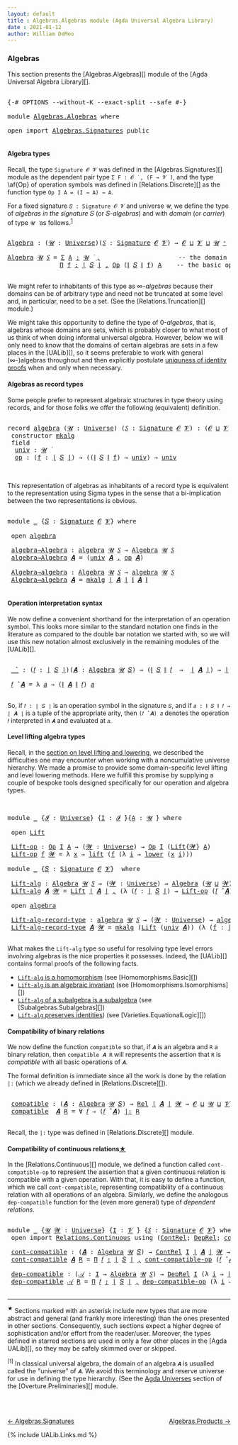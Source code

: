 ```yaml
---
layout: default
title : Algebras.Algebras module (Agda Universal Algebra Library)
date : 2021-01-12
author: William DeMeo
---
```


### <a id="algebras">Algebras</a>

This section presents the [Algebras.Algebras][] module of the [Agda Universal Algebra Library][].

<pre class="Agda">

<a id="280" class="Symbol">{-#</a> <a id="284" class="Keyword">OPTIONS</a> <a id="292" class="Pragma">--without-K</a> <a id="304" class="Pragma">--exact-split</a> <a id="318" class="Pragma">--safe</a> <a id="325" class="Symbol">#-}</a>

<a id="330" class="Keyword">module</a> <a id="337" href="Algebras.Algebras.html" class="Module">Algebras.Algebras</a> <a id="355" class="Keyword">where</a>

<a id="362" class="Keyword">open</a> <a id="367" class="Keyword">import</a> <a id="374" href="Algebras.Signatures.html" class="Module">Algebras.Signatures</a> <a id="394" class="Keyword">public</a>

</pre>


#### <a id="algebra-types">Algebra types</a>

Recall, the type `Signature 𝓞 𝓥` was defined in the [Algebras.Signatures][] module as the dependent pair type `Σ F ꞉ 𝓞 ̇ , (F → 𝓥 ̇)`, and the type \af{Op} of operation symbols was defined in [Relations.Discrete][] as the function type `Op I A = (I → A) → A`.

For a fixed signature `𝑆 : Signature 𝓞 𝓥` and universe `𝓤`, we define the type of *algebras in the signature* 𝑆 (or 𝑆-*algebras*) and with *domain* (or *carrier*) of type `𝓤 ̇` as follows.<sup>[1](Algebras.Algebras.html#fn1)</sup>

<pre class="Agda">

<a id="Algebra"></a><a id="968" href="Algebras.Algebras.html#968" class="Function">Algebra</a> <a id="976" class="Symbol">:</a> <a id="978" class="Symbol">(</a><a id="979" href="Algebras.Algebras.html#979" class="Bound">𝓤</a> <a id="981" class="Symbol">:</a> <a id="983" href="Agda.Primitive.html#597" class="Postulate">Universe</a><a id="991" class="Symbol">)(</a><a id="993" href="Algebras.Algebras.html#993" class="Bound">𝑆</a> <a id="995" class="Symbol">:</a> <a id="997" href="Algebras.Signatures.html#626" class="Function">Signature</a> <a id="1007" href="Overture.Preliminaries.html#8157" class="Generalizable">𝓞</a> <a id="1009" href="Universes.html#262" class="Generalizable">𝓥</a><a id="1010" class="Symbol">)</a> <a id="1012" class="Symbol">→</a> <a id="1014" href="Overture.Preliminaries.html#8157" class="Generalizable">𝓞</a> <a id="1016" href="Agda.Primitive.html#810" class="Primitive Operator">⊔</a> <a id="1018" href="Universes.html#262" class="Generalizable">𝓥</a> <a id="1020" href="Agda.Primitive.html#810" class="Primitive Operator">⊔</a> <a id="1022" href="Algebras.Algebras.html#979" class="Bound">𝓤</a> <a id="1024" href="Agda.Primitive.html#780" class="Primitive Operator">⁺</a> <a id="1026" href="Universes.html#403" class="Function Operator">̇</a>

<a id="1029" href="Algebras.Algebras.html#968" class="Function">Algebra</a> <a id="1037" href="Algebras.Algebras.html#1037" class="Bound">𝓤</a> <a id="1039" href="Algebras.Algebras.html#1039" class="Bound">𝑆</a> <a id="1041" class="Symbol">=</a> <a id="1043" href="MGS-MLTT.html#3074" class="Function">Σ</a> <a id="1045" href="Algebras.Algebras.html#1045" class="Bound">A</a> <a id="1047" href="MGS-MLTT.html#3074" class="Function">꞉</a> <a id="1049" href="Algebras.Algebras.html#1037" class="Bound">𝓤</a> <a id="1051" href="Universes.html#403" class="Function Operator">̇</a> <a id="1053" href="MGS-MLTT.html#3074" class="Function">,</a>                     <a id="1075" class="Comment">-- the domain</a>
              <a id="1103" href="MGS-MLTT.html#3635" class="Function">Π</a> <a id="1105" href="Algebras.Algebras.html#1105" class="Bound">f</a> <a id="1107" href="MGS-MLTT.html#3635" class="Function">꞉</a> <a id="1109" href="Overture.Preliminaries.html#13832" class="Function Operator">∣</a> <a id="1111" href="Algebras.Algebras.html#1039" class="Bound">𝑆</a> <a id="1113" href="Overture.Preliminaries.html#13832" class="Function Operator">∣</a> <a id="1115" href="MGS-MLTT.html#3635" class="Function">,</a> <a id="1117" href="Relations.Discrete.html#7323" class="Function">Op</a> <a id="1120" class="Symbol">(</a><a id="1121" href="Overture.Preliminaries.html#13884" class="Function Operator">∥</a> <a id="1123" href="Algebras.Algebras.html#1039" class="Bound">𝑆</a> <a id="1125" href="Overture.Preliminaries.html#13884" class="Function Operator">∥</a> <a id="1127" href="Algebras.Algebras.html#1105" class="Bound">f</a><a id="1128" class="Symbol">)</a> <a id="1130" href="Algebras.Algebras.html#1045" class="Bound">A</a>    <a id="1135" class="Comment">-- the basic operations</a>

</pre>

We might refer to inhabitants of this type as ∞-*algebras* because their domains can be of arbitrary type and need not be truncated at some level and, in particular, need to be a set. (See the [Relations.Truncation][] module.)

We might take this opportunity to define the type of 0-*algebras*, that is, algebras whose domains are sets, which is probably closer to what most of us think of when doing informal universal algebra.  However, below we will only need to know that the domains of certain algebras are sets in a few places in the [UALib][], so it seems preferable to work with general (∞-)algebras throughout and then explicitly postulate [uniquness of identity proofs](Relations.Truncation.html#uniqueness-of-identity-proofs) when and only when necessary.



#### <a id="algebras-as-record-types">Algebras as record types</a>

Some people prefer to represent algebraic structures in type theory using records, and for those folks we offer the following (equivalent) definition.

<pre class="Agda">

<a id="2176" class="Keyword">record</a> <a id="algebra"></a><a id="2183" href="Algebras.Algebras.html#2183" class="Record">algebra</a> <a id="2191" class="Symbol">(</a><a id="2192" href="Algebras.Algebras.html#2192" class="Bound">𝓤</a> <a id="2194" class="Symbol">:</a> <a id="2196" href="Agda.Primitive.html#597" class="Postulate">Universe</a><a id="2204" class="Symbol">)</a> <a id="2206" class="Symbol">(</a><a id="2207" href="Algebras.Algebras.html#2207" class="Bound">𝑆</a> <a id="2209" class="Symbol">:</a> <a id="2211" href="Algebras.Signatures.html#626" class="Function">Signature</a> <a id="2221" href="Overture.Preliminaries.html#8157" class="Generalizable">𝓞</a> <a id="2223" href="Universes.html#262" class="Generalizable">𝓥</a><a id="2224" class="Symbol">)</a> <a id="2226" class="Symbol">:</a> <a id="2228" class="Symbol">(</a><a id="2229" href="Algebras.Algebras.html#2221" class="Bound">𝓞</a> <a id="2231" href="Agda.Primitive.html#810" class="Primitive Operator">⊔</a> <a id="2233" href="Algebras.Algebras.html#2223" class="Bound">𝓥</a> <a id="2235" href="Agda.Primitive.html#810" class="Primitive Operator">⊔</a> <a id="2237" href="Algebras.Algebras.html#2192" class="Bound">𝓤</a><a id="2238" class="Symbol">)</a> <a id="2240" href="Agda.Primitive.html#780" class="Primitive Operator">⁺</a> <a id="2242" href="Universes.html#403" class="Function Operator">̇</a> <a id="2244" class="Keyword">where</a>
 <a id="2251" class="Keyword">constructor</a> <a id="mkalg"></a><a id="2263" href="Algebras.Algebras.html#2263" class="InductiveConstructor">mkalg</a>
 <a id="2270" class="Keyword">field</a>
  <a id="algebra.univ"></a><a id="2278" href="Algebras.Algebras.html#2278" class="Field">univ</a> <a id="2283" class="Symbol">:</a> <a id="2285" href="Algebras.Algebras.html#2192" class="Bound">𝓤</a> <a id="2287" href="Universes.html#403" class="Function Operator">̇</a>
  <a id="algebra.op"></a><a id="2291" href="Algebras.Algebras.html#2291" class="Field">op</a> <a id="2294" class="Symbol">:</a> <a id="2296" class="Symbol">(</a><a id="2297" href="Algebras.Algebras.html#2297" class="Bound">f</a> <a id="2299" class="Symbol">:</a> <a id="2301" href="Overture.Preliminaries.html#13832" class="Function Operator">∣</a> <a id="2303" href="Algebras.Algebras.html#2207" class="Bound">𝑆</a> <a id="2305" href="Overture.Preliminaries.html#13832" class="Function Operator">∣</a><a id="2306" class="Symbol">)</a> <a id="2308" class="Symbol">→</a> <a id="2310" class="Symbol">((</a><a id="2312" href="Overture.Preliminaries.html#13884" class="Function Operator">∥</a> <a id="2314" href="Algebras.Algebras.html#2207" class="Bound">𝑆</a> <a id="2316" href="Overture.Preliminaries.html#13884" class="Function Operator">∥</a> <a id="2318" href="Algebras.Algebras.html#2297" class="Bound">f</a><a id="2319" class="Symbol">)</a> <a id="2321" class="Symbol">→</a> <a id="2323" href="Algebras.Algebras.html#2278" class="Field">univ</a><a id="2327" class="Symbol">)</a> <a id="2329" class="Symbol">→</a> <a id="2331" href="Algebras.Algebras.html#2278" class="Field">univ</a>


</pre>

This representation of algebras as inhabitants of a record type is equivalent to the representation using Sigma types in the sense that a bi-implication between the two representations is obvious.

<pre class="Agda">

<a id="2562" class="Keyword">module</a> <a id="2569" href="Algebras.Algebras.html#2569" class="Module">_</a> <a id="2571" class="Symbol">{</a><a id="2572" href="Algebras.Algebras.html#2572" class="Bound">𝑆</a> <a id="2574" class="Symbol">:</a> <a id="2576" href="Algebras.Signatures.html#626" class="Function">Signature</a> <a id="2586" href="Overture.Preliminaries.html#8157" class="Generalizable">𝓞</a> <a id="2588" href="Universes.html#262" class="Generalizable">𝓥</a><a id="2589" class="Symbol">}</a> <a id="2591" class="Keyword">where</a>

 <a id="2599" class="Keyword">open</a> <a id="2604" href="Algebras.Algebras.html#2183" class="Module">algebra</a>

 <a id="2614" href="Algebras.Algebras.html#2614" class="Function">algebra→Algebra</a> <a id="2630" class="Symbol">:</a> <a id="2632" href="Algebras.Algebras.html#2183" class="Record">algebra</a> <a id="2640" href="Universes.html#260" class="Generalizable">𝓤</a> <a id="2642" href="Algebras.Algebras.html#2572" class="Bound">𝑆</a> <a id="2644" class="Symbol">→</a> <a id="2646" href="Algebras.Algebras.html#968" class="Function">Algebra</a> <a id="2654" href="Universes.html#260" class="Generalizable">𝓤</a> <a id="2656" href="Algebras.Algebras.html#2572" class="Bound">𝑆</a>
 <a id="2659" href="Algebras.Algebras.html#2614" class="Function">algebra→Algebra</a> <a id="2675" href="Algebras.Algebras.html#2675" class="Bound">𝑨</a> <a id="2677" class="Symbol">=</a> <a id="2679" class="Symbol">(</a><a id="2680" href="Algebras.Algebras.html#2278" class="Field">univ</a> <a id="2685" href="Algebras.Algebras.html#2675" class="Bound">𝑨</a> <a id="2687" href="Overture.Preliminaries.html#13136" class="InductiveConstructor Operator">,</a> <a id="2689" href="Algebras.Algebras.html#2291" class="Field">op</a> <a id="2692" href="Algebras.Algebras.html#2675" class="Bound">𝑨</a><a id="2693" class="Symbol">)</a>

 <a id="2697" href="Algebras.Algebras.html#2697" class="Function">Algebra→algebra</a> <a id="2713" class="Symbol">:</a> <a id="2715" href="Algebras.Algebras.html#968" class="Function">Algebra</a> <a id="2723" href="Universes.html#260" class="Generalizable">𝓤</a> <a id="2725" href="Algebras.Algebras.html#2572" class="Bound">𝑆</a> <a id="2727" class="Symbol">→</a> <a id="2729" href="Algebras.Algebras.html#2183" class="Record">algebra</a> <a id="2737" href="Universes.html#260" class="Generalizable">𝓤</a> <a id="2739" href="Algebras.Algebras.html#2572" class="Bound">𝑆</a>
 <a id="2742" href="Algebras.Algebras.html#2697" class="Function">Algebra→algebra</a> <a id="2758" href="Algebras.Algebras.html#2758" class="Bound">𝑨</a> <a id="2760" class="Symbol">=</a> <a id="2762" href="Algebras.Algebras.html#2263" class="InductiveConstructor">mkalg</a> <a id="2768" href="Overture.Preliminaries.html#13832" class="Function Operator">∣</a> <a id="2770" href="Algebras.Algebras.html#2758" class="Bound">𝑨</a> <a id="2772" href="Overture.Preliminaries.html#13832" class="Function Operator">∣</a> <a id="2774" href="Overture.Preliminaries.html#13884" class="Function Operator">∥</a> <a id="2776" href="Algebras.Algebras.html#2758" class="Bound">𝑨</a> <a id="2778" href="Overture.Preliminaries.html#13884" class="Function Operator">∥</a>

</pre>


#### <a id="operation-interpretation-syntax">Operation interpretation syntax</a>

We now define a convenient shorthand for the interpretation of an operation symbol. This looks more similar to the standard notation one finds in the literature as compared to the double bar notation we started with, so we will use this new notation almost exclusively in the remaining modules of the [UALib][].

<pre class="Agda">

 <a id="3204" href="Algebras.Algebras.html#3204" class="Function Operator">_̂_</a> <a id="3208" class="Symbol">:</a> <a id="3210" class="Symbol">(</a><a id="3211" href="Algebras.Algebras.html#3211" class="Bound">𝑓</a> <a id="3213" class="Symbol">:</a> <a id="3215" href="Overture.Preliminaries.html#13832" class="Function Operator">∣</a> <a id="3217" href="Algebras.Algebras.html#2572" class="Bound">𝑆</a> <a id="3219" href="Overture.Preliminaries.html#13832" class="Function Operator">∣</a><a id="3220" class="Symbol">)(</a><a id="3222" href="Algebras.Algebras.html#3222" class="Bound">𝑨</a> <a id="3224" class="Symbol">:</a> <a id="3226" href="Algebras.Algebras.html#968" class="Function">Algebra</a> <a id="3234" href="Universes.html#260" class="Generalizable">𝓤</a> <a id="3236" href="Algebras.Algebras.html#2572" class="Bound">𝑆</a><a id="3237" class="Symbol">)</a> <a id="3239" class="Symbol">→</a> <a id="3241" class="Symbol">(</a><a id="3242" href="Overture.Preliminaries.html#13884" class="Function Operator">∥</a> <a id="3244" href="Algebras.Algebras.html#2572" class="Bound">𝑆</a> <a id="3246" href="Overture.Preliminaries.html#13884" class="Function Operator">∥</a> <a id="3248" href="Algebras.Algebras.html#3211" class="Bound">𝑓</a>  <a id="3251" class="Symbol">→</a>  <a id="3254" href="Overture.Preliminaries.html#13832" class="Function Operator">∣</a> <a id="3256" href="Algebras.Algebras.html#3222" class="Bound">𝑨</a> <a id="3258" href="Overture.Preliminaries.html#13832" class="Function Operator">∣</a><a id="3259" class="Symbol">)</a> <a id="3261" class="Symbol">→</a> <a id="3263" href="Overture.Preliminaries.html#13832" class="Function Operator">∣</a> <a id="3265" href="Algebras.Algebras.html#3222" class="Bound">𝑨</a> <a id="3267" href="Overture.Preliminaries.html#13832" class="Function Operator">∣</a>

 <a id="3271" href="Algebras.Algebras.html#3271" class="Bound">𝑓</a> <a id="3273" href="Algebras.Algebras.html#3204" class="Function Operator">̂</a> <a id="3275" href="Algebras.Algebras.html#3275" class="Bound">𝑨</a> <a id="3277" class="Symbol">=</a> <a id="3279" class="Symbol">λ</a> <a id="3281" href="Algebras.Algebras.html#3281" class="Bound">𝑎</a> <a id="3283" class="Symbol">→</a> <a id="3285" class="Symbol">(</a><a id="3286" href="Overture.Preliminaries.html#13884" class="Function Operator">∥</a> <a id="3288" href="Algebras.Algebras.html#3275" class="Bound">𝑨</a> <a id="3290" href="Overture.Preliminaries.html#13884" class="Function Operator">∥</a> <a id="3292" href="Algebras.Algebras.html#3271" class="Bound">𝑓</a><a id="3293" class="Symbol">)</a> <a id="3295" href="Algebras.Algebras.html#3281" class="Bound">𝑎</a>

</pre>

So, if `𝑓 : ∣ 𝑆 ∣` is an operation symbol in the signature `𝑆`, and if `𝑎 : ∥ 𝑆 ∥ 𝑓 → ∣ 𝑨 ∣` is a tuple of the appropriate arity, then `(𝑓 ̂ 𝑨) 𝑎` denotes the operation `𝑓` interpreted in `𝑨` and evaluated at `𝑎`.




#### <a id="lifts-of-algebras">Level lifting algebra types</a>

Recall, in the [section on level lifting and lowering](Overture.Lifts.html#level-lifting-and-lowering), we described the difficulties one may encounter when working with a noncumulative universe hierarchy. We made a promise to provide some domain-specific level lifting and level lowering methods. Here we fulfill this promise by supplying a couple of bespoke tools designed specifically for our operation and algebra types.

<pre class="Agda">


<a id="4033" class="Keyword">module</a> <a id="4040" href="Algebras.Algebras.html#4040" class="Module">_</a> <a id="4042" class="Symbol">{</a><a id="4043" href="Algebras.Algebras.html#4043" class="Bound">𝓘</a> <a id="4045" class="Symbol">:</a> <a id="4047" href="Agda.Primitive.html#597" class="Postulate">Universe</a><a id="4055" class="Symbol">}</a> <a id="4057" class="Symbol">{</a><a id="4058" href="Algebras.Algebras.html#4058" class="Bound">I</a> <a id="4060" class="Symbol">:</a> <a id="4062" href="Algebras.Algebras.html#4043" class="Bound">𝓘</a> <a id="4064" href="Universes.html#403" class="Function Operator">̇</a><a id="4065" class="Symbol">}{</a><a id="4067" href="Algebras.Algebras.html#4067" class="Bound">A</a> <a id="4069" class="Symbol">:</a> <a id="4071" href="Universes.html#260" class="Generalizable">𝓤</a> <a id="4073" href="Universes.html#403" class="Function Operator">̇</a><a id="4074" class="Symbol">}</a> <a id="4076" class="Keyword">where</a>

 <a id="4084" class="Keyword">open</a> <a id="4089" href="Overture.Lifts.html#2467" class="Module">Lift</a>

 <a id="4096" href="Algebras.Algebras.html#4096" class="Function">Lift-op</a> <a id="4104" class="Symbol">:</a> <a id="4106" href="Relations.Discrete.html#7323" class="Function">Op</a> <a id="4109" href="Algebras.Algebras.html#4058" class="Bound">I</a> <a id="4111" href="Algebras.Algebras.html#4067" class="Bound">A</a> <a id="4113" class="Symbol">→</a> <a id="4115" class="Symbol">(</a><a id="4116" href="Algebras.Algebras.html#4116" class="Bound">𝓦</a> <a id="4118" class="Symbol">:</a> <a id="4120" href="Agda.Primitive.html#597" class="Postulate">Universe</a><a id="4128" class="Symbol">)</a> <a id="4130" class="Symbol">→</a> <a id="4132" href="Relations.Discrete.html#7323" class="Function">Op</a> <a id="4135" href="Algebras.Algebras.html#4058" class="Bound">I</a> <a id="4137" class="Symbol">(</a><a id="4138" href="Overture.Lifts.html#2467" class="Record">Lift</a><a id="4142" class="Symbol">{</a><a id="4143" href="Algebras.Algebras.html#4116" class="Bound">𝓦</a><a id="4144" class="Symbol">}</a> <a id="4146" href="Algebras.Algebras.html#4067" class="Bound">A</a><a id="4147" class="Symbol">)</a>
 <a id="4150" href="Algebras.Algebras.html#4096" class="Function">Lift-op</a> <a id="4158" href="Algebras.Algebras.html#4158" class="Bound">f</a> <a id="4160" href="Algebras.Algebras.html#4160" class="Bound">𝓦</a> <a id="4162" class="Symbol">=</a> <a id="4164" class="Symbol">λ</a> <a id="4166" href="Algebras.Algebras.html#4166" class="Bound">x</a> <a id="4168" class="Symbol">→</a> <a id="4170" href="Overture.Lifts.html#2529" class="InductiveConstructor">lift</a> <a id="4175" class="Symbol">(</a><a id="4176" href="Algebras.Algebras.html#4158" class="Bound">f</a> <a id="4178" class="Symbol">(λ</a> <a id="4181" href="Algebras.Algebras.html#4181" class="Bound">i</a> <a id="4183" class="Symbol">→</a> <a id="4185" href="Overture.Lifts.html#2541" class="Field">lower</a> <a id="4191" class="Symbol">(</a><a id="4192" href="Algebras.Algebras.html#4166" class="Bound">x</a> <a id="4194" href="Algebras.Algebras.html#4181" class="Bound">i</a><a id="4195" class="Symbol">)))</a>

<a id="4200" class="Keyword">module</a> <a id="4207" href="Algebras.Algebras.html#4207" class="Module">_</a> <a id="4209" class="Symbol">{</a><a id="4210" href="Algebras.Algebras.html#4210" class="Bound">𝑆</a> <a id="4212" class="Symbol">:</a> <a id="4214" href="Algebras.Signatures.html#626" class="Function">Signature</a> <a id="4224" href="Overture.Preliminaries.html#8157" class="Generalizable">𝓞</a> <a id="4226" href="Universes.html#262" class="Generalizable">𝓥</a><a id="4227" class="Symbol">}</a>  <a id="4230" class="Keyword">where</a>

 <a id="4238" href="Algebras.Algebras.html#4238" class="Function">Lift-alg</a> <a id="4247" class="Symbol">:</a> <a id="4249" href="Algebras.Algebras.html#968" class="Function">Algebra</a> <a id="4257" href="Universes.html#260" class="Generalizable">𝓤</a> <a id="4259" href="Algebras.Algebras.html#4210" class="Bound">𝑆</a> <a id="4261" class="Symbol">→</a> <a id="4263" class="Symbol">(</a><a id="4264" href="Algebras.Algebras.html#4264" class="Bound">𝓦</a> <a id="4266" class="Symbol">:</a> <a id="4268" href="Agda.Primitive.html#597" class="Postulate">Universe</a><a id="4276" class="Symbol">)</a> <a id="4278" class="Symbol">→</a> <a id="4280" href="Algebras.Algebras.html#968" class="Function">Algebra</a> <a id="4288" class="Symbol">(</a><a id="4289" href="Universes.html#260" class="Generalizable">𝓤</a> <a id="4291" href="Agda.Primitive.html#810" class="Primitive Operator">⊔</a> <a id="4293" href="Algebras.Algebras.html#4264" class="Bound">𝓦</a><a id="4294" class="Symbol">)</a> <a id="4296" href="Algebras.Algebras.html#4210" class="Bound">𝑆</a>
 <a id="4299" href="Algebras.Algebras.html#4238" class="Function">Lift-alg</a> <a id="4308" href="Algebras.Algebras.html#4308" class="Bound">𝑨</a> <a id="4310" href="Algebras.Algebras.html#4310" class="Bound">𝓦</a> <a id="4312" class="Symbol">=</a> <a id="4314" href="Overture.Lifts.html#2467" class="Record">Lift</a> <a id="4319" href="Overture.Preliminaries.html#13832" class="Function Operator">∣</a> <a id="4321" href="Algebras.Algebras.html#4308" class="Bound">𝑨</a> <a id="4323" href="Overture.Preliminaries.html#13832" class="Function Operator">∣</a> <a id="4325" href="Overture.Preliminaries.html#13136" class="InductiveConstructor Operator">,</a> <a id="4327" class="Symbol">(λ</a> <a id="4330" class="Symbol">(</a><a id="4331" href="Algebras.Algebras.html#4331" class="Bound">𝑓</a> <a id="4333" class="Symbol">:</a> <a id="4335" href="Overture.Preliminaries.html#13832" class="Function Operator">∣</a> <a id="4337" href="Algebras.Algebras.html#4210" class="Bound">𝑆</a> <a id="4339" href="Overture.Preliminaries.html#13832" class="Function Operator">∣</a><a id="4340" class="Symbol">)</a> <a id="4342" class="Symbol">→</a> <a id="4344" href="Algebras.Algebras.html#4096" class="Function">Lift-op</a> <a id="4352" class="Symbol">(</a><a id="4353" href="Algebras.Algebras.html#4331" class="Bound">𝑓</a> <a id="4355" href="Algebras.Algebras.html#3204" class="Function Operator">̂</a> <a id="4357" href="Algebras.Algebras.html#4308" class="Bound">𝑨</a><a id="4358" class="Symbol">)</a> <a id="4360" href="Algebras.Algebras.html#4310" class="Bound">𝓦</a><a id="4361" class="Symbol">)</a>

 <a id="4365" class="Keyword">open</a> <a id="4370" href="Algebras.Algebras.html#2183" class="Module">algebra</a>

 <a id="4380" href="Algebras.Algebras.html#4380" class="Function">Lift-alg-record-type</a> <a id="4401" class="Symbol">:</a> <a id="4403" href="Algebras.Algebras.html#2183" class="Record">algebra</a> <a id="4411" href="Universes.html#260" class="Generalizable">𝓤</a> <a id="4413" href="Algebras.Algebras.html#4210" class="Bound">𝑆</a> <a id="4415" class="Symbol">→</a> <a id="4417" class="Symbol">(</a><a id="4418" href="Algebras.Algebras.html#4418" class="Bound">𝓦</a> <a id="4420" class="Symbol">:</a> <a id="4422" href="Agda.Primitive.html#597" class="Postulate">Universe</a><a id="4430" class="Symbol">)</a> <a id="4432" class="Symbol">→</a> <a id="4434" href="Algebras.Algebras.html#2183" class="Record">algebra</a> <a id="4442" class="Symbol">(</a><a id="4443" href="Universes.html#260" class="Generalizable">𝓤</a> <a id="4445" href="Agda.Primitive.html#810" class="Primitive Operator">⊔</a> <a id="4447" href="Algebras.Algebras.html#4418" class="Bound">𝓦</a><a id="4448" class="Symbol">)</a> <a id="4450" href="Algebras.Algebras.html#4210" class="Bound">𝑆</a>
 <a id="4453" href="Algebras.Algebras.html#4380" class="Function">Lift-alg-record-type</a> <a id="4474" href="Algebras.Algebras.html#4474" class="Bound">𝑨</a> <a id="4476" href="Algebras.Algebras.html#4476" class="Bound">𝓦</a> <a id="4478" class="Symbol">=</a> <a id="4480" href="Algebras.Algebras.html#2263" class="InductiveConstructor">mkalg</a> <a id="4486" class="Symbol">(</a><a id="4487" href="Overture.Lifts.html#2467" class="Record">Lift</a> <a id="4492" class="Symbol">(</a><a id="4493" href="Algebras.Algebras.html#2278" class="Field">univ</a> <a id="4498" href="Algebras.Algebras.html#4474" class="Bound">𝑨</a><a id="4499" class="Symbol">))</a> <a id="4502" class="Symbol">(λ</a> <a id="4505" class="Symbol">(</a><a id="4506" href="Algebras.Algebras.html#4506" class="Bound">f</a> <a id="4508" class="Symbol">:</a> <a id="4510" href="Overture.Preliminaries.html#13832" class="Function Operator">∣</a> <a id="4512" href="Algebras.Algebras.html#4210" class="Bound">𝑆</a> <a id="4514" href="Overture.Preliminaries.html#13832" class="Function Operator">∣</a><a id="4515" class="Symbol">)</a> <a id="4517" class="Symbol">→</a> <a id="4519" href="Algebras.Algebras.html#4096" class="Function">Lift-op</a> <a id="4527" class="Symbol">((</a><a id="4529" href="Algebras.Algebras.html#2291" class="Field">op</a> <a id="4532" href="Algebras.Algebras.html#4474" class="Bound">𝑨</a><a id="4533" class="Symbol">)</a> <a id="4535" href="Algebras.Algebras.html#4506" class="Bound">f</a><a id="4536" class="Symbol">)</a> <a id="4538" href="Algebras.Algebras.html#4476" class="Bound">𝓦</a><a id="4539" class="Symbol">)</a>

</pre>

What makes the `Lift-alg` type so useful for resolving type level errors involving algebras is the nice properties it possesses.  Indeed, the [UALib][] contains formal proofs of the following facts.

+ [`Lift-alg` is a homomorphism](Homomorphisms.Basic.html#exmples-of-homomorphisms) (see [Homomorphisms.Basic][])
+ [`Lift-alg` is an algebraic invariant](Homomorphisms.Isomorphisms.html#lift-is-an-algebraic-invariant") (see [Homomorphisms.Isomorphisms][])
+ [`Lift-alg` of a subalgebra is a subalgebra](Subalgebras.Subalgebras.html#lifts-of-subalgebras) (see [Subalgebras.Subalgebras][])
+ [`Lift-alg` preserves identities](Varieties.EquationalLogic.html#lift-invariance)) (see [Varieties.EquationalLogic][])


#### <a id="compatibility-of-binary-relations">Compatibility of binary relations</a>

We now define the function `compatible` so that, if `𝑨` is an algebra and `R` a binary relation, then `compatible 𝑨 R` will represents the assertion that `R` is *compatible* with all basic operations of `𝑨`.
<!-- Recall (from [Relations.Discrete][]) that informally this means for every operation symbol `𝑓 : ∣ 𝑆 ∣` and all pairs `u v : ∥ 𝑆 ∥ 𝑓 → ∣ 𝑨 ∣` of tuples from the domain of 𝑨, the following implication holds:

&nbsp;&nbsp; `(Π i ꞉ I , R (u i) (u i))` &nbsp;&nbsp;  `→`  &nbsp;&nbsp; `R ((𝑓 ̂ 𝑨) u) ((𝑓 ̂ 𝑨) v)`.

In other terms, `∀ 𝑓 → (𝑓 ̂ 𝑨) |: R`. -->
The formal definition is immediate since all the work is done by the relation `|:` (which we already defined in [Relations.Discrete][]).

<pre class="Agda">

 <a id="6070" href="Algebras.Algebras.html#6070" class="Function">compatible</a> <a id="6081" class="Symbol">:</a> <a id="6083" class="Symbol">(</a><a id="6084" href="Algebras.Algebras.html#6084" class="Bound">𝑨</a> <a id="6086" class="Symbol">:</a> <a id="6088" href="Algebras.Algebras.html#968" class="Function">Algebra</a> <a id="6096" href="Universes.html#260" class="Generalizable">𝓤</a> <a id="6098" href="Algebras.Algebras.html#4210" class="Bound">𝑆</a><a id="6099" class="Symbol">)</a> <a id="6101" class="Symbol">→</a> <a id="6103" href="Relations.Discrete.html#4335" class="Function">Rel</a> <a id="6107" href="Overture.Preliminaries.html#13832" class="Function Operator">∣</a> <a id="6109" href="Algebras.Algebras.html#6084" class="Bound">𝑨</a> <a id="6111" href="Overture.Preliminaries.html#13832" class="Function Operator">∣</a> <a id="6113" href="Universes.html#264" class="Generalizable">𝓦</a> <a id="6115" class="Symbol">→</a> <a id="6117" href="Algebras.Algebras.html#4224" class="Bound">𝓞</a> <a id="6119" href="Agda.Primitive.html#810" class="Primitive Operator">⊔</a> <a id="6121" href="Universes.html#260" class="Generalizable">𝓤</a> <a id="6123" href="Agda.Primitive.html#810" class="Primitive Operator">⊔</a> <a id="6125" href="Algebras.Algebras.html#4226" class="Bound">𝓥</a> <a id="6127" href="Agda.Primitive.html#810" class="Primitive Operator">⊔</a> <a id="6129" href="Universes.html#264" class="Generalizable">𝓦</a> <a id="6131" href="Universes.html#403" class="Function Operator">̇</a>
 <a id="6134" href="Algebras.Algebras.html#6070" class="Function">compatible</a>  <a id="6146" href="Algebras.Algebras.html#6146" class="Bound">𝑨</a> <a id="6148" href="Algebras.Algebras.html#6148" class="Bound">R</a> <a id="6150" class="Symbol">=</a> <a id="6152" class="Symbol">∀</a> <a id="6154" href="Algebras.Algebras.html#6154" class="Bound">𝑓</a> <a id="6156" class="Symbol">→</a> <a id="6158" class="Symbol">(</a><a id="6159" href="Algebras.Algebras.html#6154" class="Bound">𝑓</a> <a id="6161" href="Algebras.Algebras.html#3204" class="Function Operator">̂</a> <a id="6163" href="Algebras.Algebras.html#6146" class="Bound">𝑨</a><a id="6164" class="Symbol">)</a> <a id="6166" href="Relations.Discrete.html#8308" class="Function Operator">|:</a> <a id="6169" href="Algebras.Algebras.html#6148" class="Bound">R</a>

</pre>

Recall, the `|:` type was defined in [Relations.Discrete][] module.




#### <a id="compatibility-of-continuous-relations">Compatibility of continuous relations<sup>[★](Algebras.Algebras.html#fn0)</sup></a>

In the [Relations.Continuous][] module, we defined a function called `cont-compatible-op` to represent the assertion that a given continuous relation is compatible with a given operation. With that, it is easy to define a function, which we call `cont-compatible`, representing compatibility of a continuous relation with all operations of an algebra.  Similarly, we define the analogous `dep-compatible` function for the (even more general) type of *dependent relations*.

<pre class="Agda">

<a id="6880" class="Keyword">module</a> <a id="6887" href="Algebras.Algebras.html#6887" class="Module">_</a> <a id="6889" class="Symbol">{</a><a id="6890" href="Algebras.Algebras.html#6890" class="Bound">𝓤</a> <a id="6892" href="Algebras.Algebras.html#6892" class="Bound">𝓦</a> <a id="6894" class="Symbol">:</a> <a id="6896" href="Agda.Primitive.html#597" class="Postulate">Universe</a><a id="6904" class="Symbol">}</a> <a id="6906" class="Symbol">{</a><a id="6907" href="Algebras.Algebras.html#6907" class="Bound">I</a> <a id="6909" class="Symbol">:</a> <a id="6911" href="Universes.html#262" class="Generalizable">𝓥</a> <a id="6913" href="Universes.html#403" class="Function Operator">̇</a><a id="6914" class="Symbol">}</a> <a id="6916" class="Symbol">{</a><a id="6917" href="Algebras.Algebras.html#6917" class="Bound">𝑆</a> <a id="6919" class="Symbol">:</a> <a id="6921" href="Algebras.Signatures.html#626" class="Function">Signature</a> <a id="6931" href="Overture.Preliminaries.html#8157" class="Generalizable">𝓞</a> <a id="6933" href="Universes.html#262" class="Generalizable">𝓥</a><a id="6934" class="Symbol">}</a> <a id="6936" class="Keyword">where</a>
 <a id="6943" class="Keyword">open</a> <a id="6948" class="Keyword">import</a> <a id="6955" href="Relations.Continuous.html" class="Module">Relations.Continuous</a> <a id="6976" class="Keyword">using</a> <a id="6982" class="Symbol">(</a><a id="6983" href="Relations.Continuous.html#3130" class="Function">ContRel</a><a id="6990" class="Symbol">;</a> <a id="6992" href="Relations.Continuous.html#3214" class="Function">DepRel</a><a id="6998" class="Symbol">;</a> <a id="7000" href="Relations.Continuous.html#4176" class="Function">cont-compatible-op</a><a id="7018" class="Symbol">;</a> <a id="7020" href="Relations.Continuous.html#6442" class="Function">dep-compatible-op</a><a id="7037" class="Symbol">)</a>

 <a id="7041" href="Algebras.Algebras.html#7041" class="Function">cont-compatible</a> <a id="7057" class="Symbol">:</a> <a id="7059" class="Symbol">(</a><a id="7060" href="Algebras.Algebras.html#7060" class="Bound">𝑨</a> <a id="7062" class="Symbol">:</a> <a id="7064" href="Algebras.Algebras.html#968" class="Function">Algebra</a> <a id="7072" href="Algebras.Algebras.html#6890" class="Bound">𝓤</a> <a id="7074" href="Algebras.Algebras.html#6917" class="Bound">𝑆</a><a id="7075" class="Symbol">)</a> <a id="7077" class="Symbol">→</a> <a id="7079" href="Relations.Continuous.html#3130" class="Function">ContRel</a> <a id="7087" href="Algebras.Algebras.html#6907" class="Bound">I</a> <a id="7089" href="Overture.Preliminaries.html#13832" class="Function Operator">∣</a> <a id="7091" href="Algebras.Algebras.html#7060" class="Bound">𝑨</a> <a id="7093" href="Overture.Preliminaries.html#13832" class="Function Operator">∣</a> <a id="7095" href="Algebras.Algebras.html#6892" class="Bound">𝓦</a> <a id="7097" class="Symbol">→</a> <a id="7099" href="Algebras.Algebras.html#6931" class="Bound">𝓞</a> <a id="7101" href="Agda.Primitive.html#810" class="Primitive Operator">⊔</a> <a id="7103" href="Algebras.Algebras.html#6890" class="Bound">𝓤</a> <a id="7105" href="Agda.Primitive.html#810" class="Primitive Operator">⊔</a> <a id="7107" href="Algebras.Algebras.html#6911" class="Bound">𝓥</a> <a id="7109" href="Agda.Primitive.html#810" class="Primitive Operator">⊔</a> <a id="7111" href="Algebras.Algebras.html#6892" class="Bound">𝓦</a> <a id="7113" href="Universes.html#403" class="Function Operator">̇</a>
 <a id="7116" href="Algebras.Algebras.html#7041" class="Function">cont-compatible</a> <a id="7132" href="Algebras.Algebras.html#7132" class="Bound">𝑨</a> <a id="7134" href="Algebras.Algebras.html#7134" class="Bound">R</a> <a id="7136" class="Symbol">=</a> <a id="7138" href="MGS-MLTT.html#3635" class="Function">Π</a> <a id="7140" href="Algebras.Algebras.html#7140" class="Bound">𝑓</a> <a id="7142" href="MGS-MLTT.html#3635" class="Function">꞉</a> <a id="7144" href="Overture.Preliminaries.html#13832" class="Function Operator">∣</a> <a id="7146" href="Algebras.Algebras.html#6917" class="Bound">𝑆</a> <a id="7148" href="Overture.Preliminaries.html#13832" class="Function Operator">∣</a> <a id="7150" href="MGS-MLTT.html#3635" class="Function">,</a> <a id="7152" href="Relations.Continuous.html#4176" class="Function">cont-compatible-op</a> <a id="7171" class="Symbol">(</a><a id="7172" href="Algebras.Algebras.html#7140" class="Bound">𝑓</a> <a id="7174" href="Algebras.Algebras.html#3204" class="Function Operator">̂</a> <a id="7176" href="Algebras.Algebras.html#7132" class="Bound">𝑨</a><a id="7177" class="Symbol">)</a> <a id="7179" href="Algebras.Algebras.html#7134" class="Bound">R</a>

 <a id="7183" href="Algebras.Algebras.html#7183" class="Function">dep-compatible</a> <a id="7198" class="Symbol">:</a> <a id="7200" class="Symbol">(</a><a id="7201" href="Algebras.Algebras.html#7201" class="Bound">𝒜</a> <a id="7203" class="Symbol">:</a> <a id="7205" href="Algebras.Algebras.html#6907" class="Bound">I</a> <a id="7207" class="Symbol">→</a> <a id="7209" href="Algebras.Algebras.html#968" class="Function">Algebra</a> <a id="7217" href="Algebras.Algebras.html#6890" class="Bound">𝓤</a> <a id="7219" href="Algebras.Algebras.html#6917" class="Bound">𝑆</a><a id="7220" class="Symbol">)</a> <a id="7222" class="Symbol">→</a> <a id="7224" href="Relations.Continuous.html#3214" class="Function">DepRel</a> <a id="7231" href="Algebras.Algebras.html#6907" class="Bound">I</a> <a id="7233" class="Symbol">(λ</a> <a id="7236" href="Algebras.Algebras.html#7236" class="Bound">i</a> <a id="7238" class="Symbol">→</a> <a id="7240" href="Overture.Preliminaries.html#13832" class="Function Operator">∣</a> <a id="7242" href="Algebras.Algebras.html#7201" class="Bound">𝒜</a>  <a id="7245" href="Algebras.Algebras.html#7236" class="Bound">i</a> <a id="7247" href="Overture.Preliminaries.html#13832" class="Function Operator">∣</a><a id="7248" class="Symbol">)</a> <a id="7250" href="Algebras.Algebras.html#6892" class="Bound">𝓦</a> <a id="7252" class="Symbol">→</a> <a id="7254" href="Algebras.Algebras.html#6931" class="Bound">𝓞</a> <a id="7256" href="Agda.Primitive.html#810" class="Primitive Operator">⊔</a> <a id="7258" href="Algebras.Algebras.html#6890" class="Bound">𝓤</a> <a id="7260" href="Agda.Primitive.html#810" class="Primitive Operator">⊔</a> <a id="7262" href="Algebras.Algebras.html#6911" class="Bound">𝓥</a> <a id="7264" href="Agda.Primitive.html#810" class="Primitive Operator">⊔</a> <a id="7266" href="Algebras.Algebras.html#6892" class="Bound">𝓦</a> <a id="7268" href="Universes.html#403" class="Function Operator">̇</a>
 <a id="7271" href="Algebras.Algebras.html#7183" class="Function">dep-compatible</a> <a id="7286" href="Algebras.Algebras.html#7286" class="Bound">𝒜</a> <a id="7288" href="Algebras.Algebras.html#7288" class="Bound">R</a> <a id="7290" class="Symbol">=</a> <a id="7292" href="MGS-MLTT.html#3635" class="Function">Π</a> <a id="7294" href="Algebras.Algebras.html#7294" class="Bound">𝑓</a> <a id="7296" href="MGS-MLTT.html#3635" class="Function">꞉</a> <a id="7298" href="Overture.Preliminaries.html#13832" class="Function Operator">∣</a> <a id="7300" href="Algebras.Algebras.html#6917" class="Bound">𝑆</a> <a id="7302" href="Overture.Preliminaries.html#13832" class="Function Operator">∣</a> <a id="7304" href="MGS-MLTT.html#3635" class="Function">,</a> <a id="7306" href="Relations.Continuous.html#6442" class="Function">dep-compatible-op</a> <a id="7324" class="Symbol">(λ</a> <a id="7327" href="Algebras.Algebras.html#7327" class="Bound">i</a> <a id="7329" class="Symbol">→</a> <a id="7331" href="Algebras.Algebras.html#7294" class="Bound">𝑓</a> <a id="7333" href="Algebras.Algebras.html#3204" class="Function Operator">̂</a> <a id="7335" class="Symbol">(</a><a id="7336" href="Algebras.Algebras.html#7286" class="Bound">𝒜</a> <a id="7338" href="Algebras.Algebras.html#7327" class="Bound">i</a><a id="7339" class="Symbol">))</a> <a id="7342" href="Algebras.Algebras.html#7288" class="Bound">R</a>

</pre>



--------------------------------------

<sup>★</sup><span class="footnote" id="fn0"> Sections marked with an asterisk include new types that are more abstract and general (and frankly more interesting) than the ones presented in other sections.  Consequently, such sections expect a higher degree of sophistication and/or effort from the reader/user. Moreover, the types defined in starred sections are used in only a few other places in the [Agda UALib][], so they may be safely skimmed over or skipped.</span>

<sup>[1]</sup><span class="footnote" id="fn1"> In classical universal algebra, the domain of an algebra `𝑨` is usualled called the "universe" of `𝑨`.  We avoid this terminology and reserve universe for use in defining the type hierarchy. (See the [Agda Universes](Overture.Preliminaries.html#agda-universes)</a> section of the [Overture.Preliminaries][] module.</span>

<br>
<br>

[← Algebras.Signatures](Algebras.Signatures.html)
<span style="float:right;">[Algebras.Products →](Algebras.Products.html)</span>


{% include UALib.Links.md %}


<!-- In case it helps the reader understand `con-compatible-op`, we redefine it explicitly without the help of `con-compatible-fun`.

 cont-compatible-op' : ∣ 𝑆 ∣ → ContRel I ∣ 𝑨 ∣ 𝓦 → 𝓤 ⊔ 𝓥 ⊔ 𝓦 ̇
 cont-compatible-op' 𝑓 R = Π 𝒂 ꞉ (I → ∥ 𝑆 ∥ 𝑓 → ∣ 𝑨 ∣) , (eval-cont-rel R 𝒂 → R λ i → (𝑓 ̂ 𝑨)(𝒂 i))

-->
